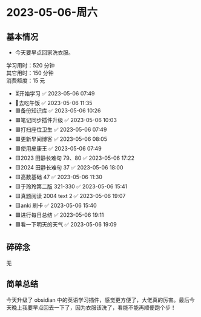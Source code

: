 # 2023-05-06-周六

## 基本情况

- 今天要早点回家洗衣服。

学习用时：520 分钟  
其它用时：150 分钟  
消费额度：15 元

-   ⏳开始学习 ✅ 2023-05-06 07:49
-   🍕去吃午饭 ✅ 2023-05-06 11:35
-   🟥备份知识库 ✅ 2023-05-06 10:26
-   🟥笔记同步插件升级 ✅ 2023-05-06 10:03
-   🟥打扫座位卫生 ✅ 2023-05-06 07:49
-   🟥更新早间博客 ✅ 2023-05-06 08:05
-   🟥使用皮康王 ✅ 2023-05-06 07:49
-   🟨2023 田静长难句 79、80 ✅ 2023-05-06 17:22
-   🟨2024 田静长难句 37 ✅ 2023-05-06 18:00
-   🟨高数基础 47 ✅ 2023-05-06 11:30
-   🟨于玲玲第二版 321-330 ✅ 2023-05-06 15:41
-   🟨真题阅读 2004 text 2 ✅ 2023-05-06 19:07
-   🟨anki 刷卡 ✅ 2023-05-06 15:40
-   🟩进行每日总结 ✅ 2023-05-06 19:11
-   🟩看一下明天的天气 ✅ 2023-05-06 19:09

## 碎碎念

无

## 简单总结

今天升级了 obsidian 中的英语学习插件，感觉更方便了，大佬真的厉害。最后今天晚上我要早点回去一下了，因为衣服该洗了，看能不能再顺便跑个步！